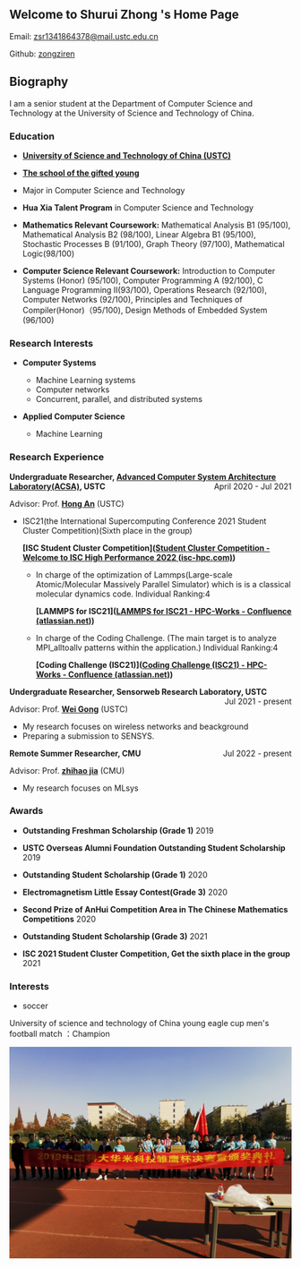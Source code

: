 ## Welcome to Shurui Zhong 's Home Page

Email: zsr1341864378@mail.ustc.edu.cn

Github: [zongziren](https://github.com/zongziren)

## Biography

I am a senior student at the Department of Computer Science and Technology at the University of Science and Technology of China.

### Education

- <p style="text-align:left;"><strong><a href="http://en.ustc.edu.cn/">University of Science and Technology of China (USTC)</a></strong><span style="float:right;">

- <p style="text-align:left;"><strong><a href="http://en.scgy.ustc.edu.cn/profile">The school of the gifted young</a></strong><span style="float:right;">

- Major in Computer Science and Technology

- **Hua Xia Talent Program** in Computer Science and Technology

- **Mathematics Relevant Coursework:** Mathematical Analysis B1 (95/100), Mathematical Analysis B2 (98/100), Linear Algebra B1 (95/100), Stochastic Processes B (91/100), Graph Theory (97/100), Mathematical Logic(98/100)

- **Computer Science Relevant Coursework:** Introduction to Computer Systems (Honor) (95/100), Computer Programming A (92/100), C Language Programming II(93/100), Operations Research (92/100), Computer Networks (92/100), Principles and Techniques of Compiler(Honor)（95/100), Design Methods of Embedded System (96/100)

### Research Interests

- **Computer Systems**

  - Machine Learning systems
  - Computer networks
  - Concurrent, parallel, and distributed systems

- **Applied Computer Science**
  - Machine Learning

### Research Experience

<p style="text-align:left;"><strong>Undergraduate Researcher, <a href="http://acsa.ustc.edu.cn/">Advanced Computer System Architecture Laboratory(ACSA)</a>, USTC</strong><span style="float:right;">April 2020 - Jul 2021</span></p>

Advisor: Prof. **[Hong An](http://cs.ustc.edu.cn/2020/0426/c23235a460072/page.htm)** (USTC)

- ISC21(the International Supercomputing Conference 2021 Student Cluster Competition)(Sixth place in the group)

   **[ISC Student Cluster Competition]([Student Cluster Competition - Welcome to ISC High Performance 2022 (isc-hpc.com)](https://www.isc-hpc.com/student-cluster-competition.html))**

  - In charge of the optimization of Lammps(Large-scale Atomic/Molecular Massively Parallel Simulator) which is is a classical molecular dynamics code. Individual Ranking:4

    **[LAMMPS for ISC21]([LAMMPS for ISC21 - HPC-Works - Confluence (atlassian.net)](https://hpcadvisorycouncil.atlassian.net/wiki/spaces/HPCWORKS/pages/1928986641/LAMMPS+for+ISC21))**

  - In charge of the Coding Challenge. (The main target is to analyze MPI_alltoallv patterns within the application.) Individual Ranking:4

    **[Coding Challenge (ISC21)]([Coding Challenge (ISC21) - HPC-Works - Confluence (atlassian.net)](https://hpcadvisorycouncil.atlassian.net/wiki/spaces/HPCWORKS/pages/2159706134/Coding+Challenge+ISC21))**

<p style="text-align:left;"><strong>Undergraduate Researcher, Sensorweb Research Laboratory, USTC</strong><span style="float:right;">Jul 2021 - present</span></p>

Advisor: Prof. **[Wei Gong](http://staff.ustc.edu.cn/~weigong/)** (USTC)

- My research focuses on wireless networks and beackground
- Preparing a submission to SENSYS.


<p style="text-align:left;"><strong>Remote Summer Researcher, CMU</strong><span style="float:right;">Jul 2022 - present</span></p>

Advisor: Prof. **[zhihao jia](https://www.cs.cmu.edu/~zhihaoj2/)** (CMU)

- My research focuses on MLsys

### Awards

- **Outstanding Freshman Scholarship (Grade 1)** 2019

- **USTC Overseas Alumni Foundation Outstanding Student Scholarship** 2019

- **Outstanding Student Scholarship (Grade 1)** 2020

- **Electromagnetism Little Essay Contest(Grade 3)** 2020

- **Second Prize of AnHui Competition Area in The Chinese Mathematics Competitions** 2020

- **Outstanding Student Scholarship (Grade 3)** 2021

- **ISC 2021 Student Cluster Competition, Get the sixth place in the group** 2021

### Interests

- soccer

 University of science and technology of China young eagle cup men's football match ：Champion

 ![](.\1.jpg)
